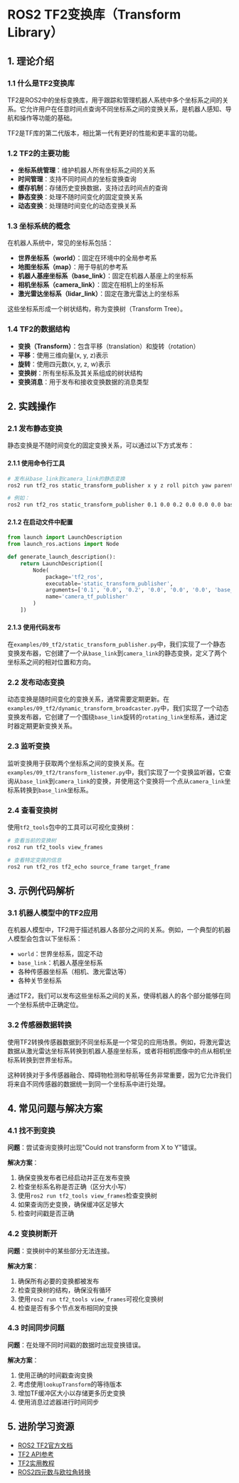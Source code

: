 # ROS2 TF2变换库（Transform Library）

## 1. 理论介绍

### 1.1 什么是TF2变换库

TF2是ROS2中的坐标变换库，用于跟踪和管理机器人系统中多个坐标系之间的关系。它允许用户在任意时间点查询不同坐标系之间的变换关系，是机器人感知、导航和操作等功能的基础。

TF2是TF库的第二代版本，相比第一代有更好的性能和更丰富的功能。

### 1.2 TF2的主要功能

- **坐标系统管理**：维护机器人所有坐标系之间的关系
- **时间管理**：支持不同时间点的坐标变换查询
- **缓存机制**：存储历史变换数据，支持过去时间点的查询
- **静态变换**：处理不随时间变化的固定变换关系
- **动态变换**：处理随时间变化的动态变换关系

### 1.3 坐标系统的概念

在机器人系统中，常见的坐标系包括：

- **世界坐标系（world）**：固定在环境中的全局参考系
- **地图坐标系（map）**：用于导航的参考系
- **机器人基座坐标系（base_link）**：固定在机器人基座上的坐标系
- **相机坐标系（camera_link）**：固定在相机上的坐标系
- **激光雷达坐标系（lidar_link）**：固定在激光雷达上的坐标系

这些坐标系形成一个树状结构，称为变换树（Transform Tree）。

### 1.4 TF2的数据结构

- **变换（Transform）**：包含平移（translation）和旋转（rotation）
- **平移**：使用三维向量(x, y, z)表示
- **旋转**：使用四元数(x, y, z, w)表示
- **变换树**：所有坐标系及其关系组成的树状结构
- **变换消息**：用于发布和接收变换数据的消息类型

## 2. 实践操作

### 2.1 发布静态变换

静态变换是不随时间变化的固定变换关系，可以通过以下方式发布：

#### 2.1.1 使用命令行工具

```bash
# 发布从base_link到camera_link的静态变换
ros2 run tf2_ros static_transform_publisher x y z roll pitch yaw parent_frame child_frame

# 例如：
ros2 run tf2_ros static_transform_publisher 0.1 0.0 0.2 0.0 0.0 0.0 base_link camera_link
```

#### 2.1.2 在启动文件中配置

```python
from launch import LaunchDescription
from launch_ros.actions import Node

def generate_launch_description():
    return LaunchDescription([
        Node(
            package='tf2_ros',
            executable='static_transform_publisher',
            arguments=['0.1', '0.0', '0.2', '0.0', '0.0', '0.0', 'base_link', 'camera_link'],
            name='camera_tf_publisher'
        )
    ])
```

#### 2.1.3 使用代码发布

在`examples/09_tf2/static_transform_publisher.py`中，我们实现了一个静态变换发布器，它创建了一个从`base_link`到`camera_link`的静态变换，定义了两个坐标系之间的相对位置和方向。

### 2.2 发布动态变换

动态变换是随时间变化的变换关系，通常需要定期更新。在`examples/09_tf2/dynamic_transform_broadcaster.py`中，我们实现了一个动态变换发布器，它创建了一个围绕`base_link`旋转的`rotating_link`坐标系，通过定时器定期更新变换关系。

### 2.3 监听变换

监听变换用于获取两个坐标系之间的变换关系。在`examples/09_tf2/transform_listener.py`中，我们实现了一个变换监听器，它查询从`base_link`到`camera_link`的变换，并使用这个变换将一个点从`camera_link`坐标系转换到`base_link`坐标系。

### 2.4 查看变换树

使用`tf2_tools`包中的工具可以可视化变换树：

```bash
# 查看当前的变换树
ros2 run tf2_tools view_frames

# 查看特定变换的信息
ros2 run tf2_ros tf2_echo source_frame target_frame
```

## 3. 示例代码解析

### 3.1 机器人模型中的TF2应用

在机器人模型中，TF2用于描述机器人各部分之间的关系。例如，一个典型的机器人模型会包含以下坐标系：

- `world`：世界坐标系，固定不动
- `base_link`：机器人基座坐标系
- 各种传感器坐标系（相机、激光雷达等）
- 各种关节坐标系

通过TF2，我们可以发布这些坐标系之间的关系，使得机器人的各个部分能够在同一个坐标系统中正确定位。

### 3.2 传感器数据转换

使用TF2转换传感器数据到不同坐标系是一个常见的应用场景。例如，将激光雷达数据从激光雷达坐标系转换到机器人基座坐标系，或者将相机图像中的点从相机坐标系转换到世界坐标系。

这种转换对于多传感器融合、障碍物检测和导航等任务非常重要，因为它允许我们将来自不同传感器的数据统一到同一个坐标系中进行处理。

## 4. 常见问题与解决方案

### 4.1 找不到变换

**问题**：尝试查询变换时出现"Could not transform from X to Y"错误。

**解决方案**：
1. 确保变换发布者已经启动并正在发布变换
2. 检查坐标系名称是否正确（区分大小写）
3. 使用`ros2 run tf2_tools view_frames`检查变换树
4. 如果查询历史变换，确保缓冲区足够大
5. 检查时间戳是否正确

### 4.2 变换树断开

**问题**：变换树中的某些部分无法连接。

**解决方案**：
1. 确保所有必要的变换都被发布
2. 检查变换树的结构，确保没有循环
3. 使用`ros2 run tf2_tools view_frames`可视化变换树
4. 检查是否有多个节点发布相同的变换

### 4.3 时间同步问题

**问题**：在处理不同时间戳的数据时出现变换错误。

**解决方案**：
1. 使用正确的时间戳查询变换
2. 考虑使用`lookupTransform`的等待版本
3. 增加TF缓冲区大小以存储更多历史变换
4. 使用消息过滤器进行时间同步

## 5. 进阶学习资源

- [ROS2 TF2官方文档](https://docs.ros.org/en/humble/Tutorials/Intermediate/Tf2/Introduction-To-Tf2.html)
- [TF2 API参考](https://docs.ros2.org/latest/api/tf2/)
- [TF2实用教程](https://navigation.ros.org/tutorials/docs/using_tf2.html)
- [ROS2四元数与欧拉角转换](https://docs.ros.org/en/humble/Tutorials/Intermediate/Tf2/Quaternion-Fundamentals.html)
